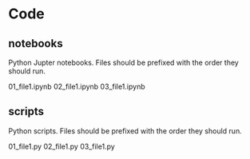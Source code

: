 # Code

## notebooks

Python Jupter notebooks. Files should be prefixed with the order they should run.

01_file1.ipynb
02_file1.ipynb
03_file1.ipynb

## scripts

Python scripts. Files should be prefixed with the order they should run.

01_file1.py
02_file1.py
03_file1.py
